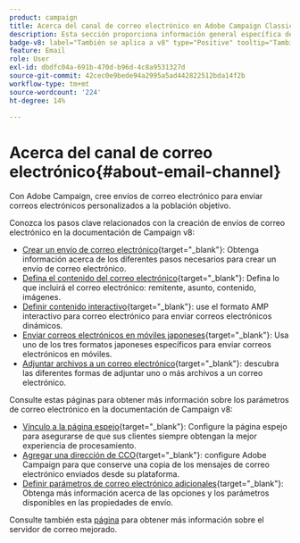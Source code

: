 ```yaml
---
product: campaign
title: Acerca del canal de correo electrónico en Adobe Campaign Classic
description: Esta sección proporciona información general específica del canal de correo electrónico en Adobe Campaign
badge-v8: label="También se aplica a v8" type="Positive" tooltip="También se aplica a Campaign v8"
feature: Email
role: User
exl-id: dbdfc04a-691b-470d-b96d-4c8a9531327d
source-git-commit: 42cec0e9bede94a2995a5ad442822512bda14f2b
workflow-type: tm+mt
source-wordcount: '224'
ht-degree: 14%

---
```


# Acerca del canal de correo electrónico{#about-email-channel}

Con Adobe Campaign, cree envíos de correo electrónico para enviar correos electrónicos personalizados a la población objetivo.

Conozca los pasos clave relacionados con la creación de envíos de correo electrónico en la documentación de Campaign v8:

* [Crear un envío de correo electrónico](https://experienceleague.adobe.com/docs/campaign/campaign-v8/send/emails/email.html?lang=es){target="_blank"}: Obtenga información acerca de los diferentes pasos necesarios para crear un envío de correo electrónico.
* [Defina el contenido del correo electrónico](https://experienceleague.adobe.com/docs/campaign/campaign-v8/send/emails/defining-the-email-content.html){target="_blank"}: Defina lo que incluirá el correo electrónico: remitente, asunto, contenido, imágenes.
* [Definir contenido interactivo](https://experienceleague.adobe.com/docs/campaign/campaign-v8/send/emails/defining-interactive-content.html){target="_blank"}: use el formato AMP interactivo para correo electrónico para enviar correos electrónicos dinámicos.
* [Enviar correos electrónicos en móviles japoneses](https://experienceleague.adobe.com/docs/campaign/campaign-v8/send/emails/sending-emails-on-japanese-mobiles.html){target="_blank"}: Usa uno de los tres formatos japoneses específicos para enviar correos electrónicos en móviles.
* [Adjuntar archivos a un correo electrónico](https://experienceleague.adobe.com/docs/campaign/campaign-v8/send/emails/attaching-files.html){target="_blank"}: descubra las diferentes formas de adjuntar uno o más archivos a un correo electrónico.

Consulte estas páginas para obtener más información sobre los parámetros de correo electrónico en la documentación de Campaign v8:

* [Vínculo a la página espejo](https://experienceleague.adobe.com/docs/campaign/campaign-v8/send/emails/mirror-page.html?lang=es){target="_blank"}: Configure la página espejo para asegurarse de que sus clientes siempre obtengan la mejor experiencia de procesamiento.
* [Agregar una dirección de CCO](https://experienceleague.adobe.com/docs/campaign/campaign-v8/send/emails/email-bcc.html?lang=es){target="_blank"}: configure Adobe Campaign para que conserve una copia de los mensajes de correo electrónico enviados desde su plataforma.
* [Definir parámetros de correo electrónico adicionales](https://experienceleague.adobe.com/docs/campaign/campaign-v8/send/emails/email-parameters.html?lang=es){target="_blank"}: Obtenga más información acerca de las opciones y los parámetros disponibles en las propiedades de envío.

Consulte también esta [página](sending-with-enhanced-mta.md) para obtener más información sobre el servidor de correo mejorado.


<!--
Adobe Campaign lets you mass deliver personalized electronic messages to a target population.

Before starting sending emails:

* Make sure recipient profiles contain at least an email address.
* Learn more about the Adobe Campaign [Delivery best practices](delivery-best-practices.md).
* Read out these sections to learn more about Deliverability: [Deliverability management in Campaign](about-deliverability.md) and [Deliverability best practices guide](https://experienceleague.adobe.com/docs/deliverability-learn/deliverability-best-practice-guide/introduction.html?lang=es).

The key steps to send an email are as follows:

* [Create an email delivery](creating-an-email-delivery.md)
* [Define the target population](steps-defining-the-target-population.md)
* [Define the email content](defining-the-email-content.md)
* [Send the email](sending-messages.md)
* [Monitor the delivery](about-delivery-monitoring.md)

The sections below provide information that is specific to the email channel. For global information on how to create a delivery, refer to [this section](steps-about-delivery-creation-steps.md).
-->